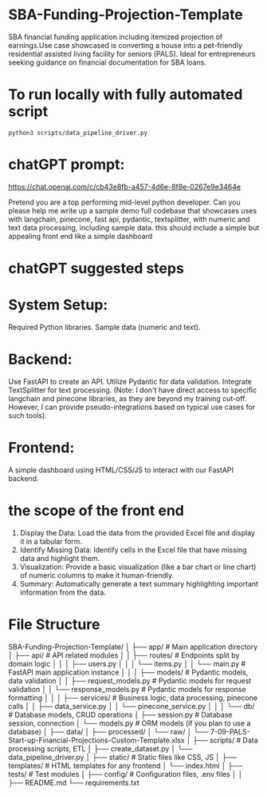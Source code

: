 # SBA-Funding-Projection-Template
SBA financial funding application including itemized projection of earnings.Use case showcased is converting a house into a pet-friendly residential assisted living facility for seniors (PALS). Ideal for entrepreneurs seeking guidance on financial documentation for SBA loans.

# To run locally with fully automated script
```
python3 scripts/data_pipeline_driver.py
```

# chatGPT prompt:
https://chat.openai.com/c/cb43e8fb-a457-4d6e-8f8e-0267e9e3464e


Pretend you are a top performing mid-level python developer.  Can you please help me write up a sample demo full codebase that showcases uses with langchain, pinecone, fast api, pydantic, textsplitter, with numeric and text data processing, including sample data. this should include a simple but appealing front end like a simple dashboard

# chatGPT suggested steps
# System Setup:
Required Python libraries.
Sample data (numeric and text).
# Backend:
Use FastAPI to create an API.
Utilize Pydantic for data validation.
Integrate TextSplitter for text processing.
(Note: I don't have direct access to specific langchain and pinecone libraries, as they are beyond my training cut-off. However, I can provide pseudo-integrations based on typical use cases for such tools).
# Frontend:
A simple dashboard using HTML/CSS/JS to interact with our FastAPI backend.

# the scope of the front end
1. Display the Data: Load the data from the provided Excel file and display it in a tabular form.
2. Identify Missing Data: Identify cells in the Excel file that have missing data and highlight them.
3. Visualization: Provide a basic visualization (like a bar chart or line chart) of numeric columns to make it human-friendly.
4. Summary: Automatically generate a text summary highlighting important information from the data.

# File Structure
SBA-Funding-Projection-Template/
│
├── app/                                  # Main application directory
│   ├── api/                              # API related modules
│   │   ├── routes/                       # Endpoints split by domain logic
│   │   │   ├── users.py
│   │   │   └── items.py
│   │   └── main.py                       # FastAPI main application instance
│   │
│   ├── models/                           # Pydantic models, data validation
│   │   ├── request_models.py             # Pydantic models for request validation
│   │   └── response_models.py            # Pydantic models for response formatting
│   │
│   ├── services/                         # Business logic, data processing, pinecone calls
│   │   ├── data_service.py
│   │   └── pinecone_service.py
│   │
│   └── db/                               # Database models, CRUD operations
│       ├── session.py                    # Database session, connection
│       └── models.py                     # ORM models (if you plan to use a database)
│
├── data/
│   ├── processed/
│   └── raw/
│       └── 7-09-PALS-Start-up-Financial-Projections-Custom-Template.xlsx
│
├── scripts/                              # Data processing scripts, ETL
│   ├── create_dataset.py
│   └── data_pipeline_driver.py
│
├── static/                               # Static files like CSS, JS
│
├── templates/                            # HTML templates for any frontend
│   └── index.html
│
├── tests/                                # Test modules
│
├── config/                               # Configuration files, .env files
│
│
├── README.md
└── requirements.txt

